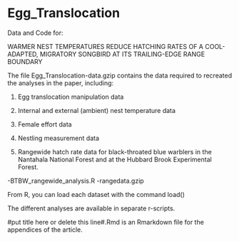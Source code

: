 # Egg_Translocation
Data and Code for:

WARMER NEST TEMPERATURES REDUCE HATCHING RATES OF A COOL-ADAPTED, MIGRATORY SONGBIRD AT ITS TRAILING-EDGE RANGE BOUNDARY  

The file Egg_Translocation-data.gzip contains the data required to recreated the analyses in the paper, including:

1. Egg translocation manipulation data



3. Internal and external (ambient) nest temperature data



4. Female effort data



5. Nestling measurement data



6. Rangewide hatch rate data for black-throated blue warblers in the Nantahala National Forest and at the Hubbard Brook Experimental Forest.

-BTBW_rangewide_analysis.R
-rangedata.gzip


From R, you can load each dataset with the command load()

The different analyses are available in separate r-scripts.

#put title here or delete this line#.Rmd is an Rmarkdown file for the appendices of the article.
